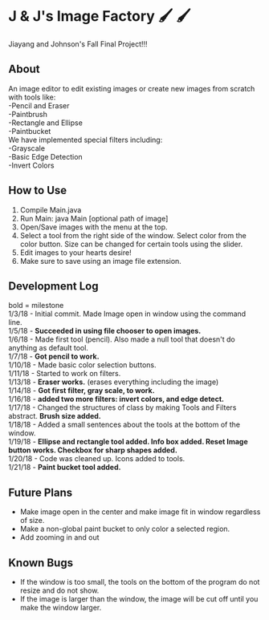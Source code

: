# J & J's Image Factory :paintbrush: :paintbrush:
Jiayang and Johnson's Fall Final Project!!!


## About
An image editor to edit existing images or create new images from scratch with tools like:  
    -Pencil and Eraser  
    -Paintbrush  
    -Rectangle and Ellipse  
    -Paintbucket  
We have implemented special filters including:  
    -Grayscale  
    -Basic Edge Detection  
    -Invert Colors  

## How to Use
1) Compile Main.java  
2) Run Main: java Main [optional path of image]  
3) Open/Save images with the menu at the top.    
4) Select a tool from the right side of the window. Select color from the color button. Size can be changed for certain tools using the slider.  
5) Edit images to your hearts desire!  
6) Make sure to save using an image file extension.   

## Development Log
bold = milestone    
1/3/18 - Initial commit. Made Image open in window using the command line.  
1/5/18 - **Succeeded in using file chooser to open images.**     
1/6/18 - Made first tool (pencil). Also made a null tool that doesn't do anything as default tool.  
1/7/18 - **Got pencil to work.**  
1/10/18 - Made basic color selection buttons.  
1/11/18 - Started to work on filters.  
1/13/18 - **Eraser works.** (erases everything including the image)  
1/14/18 - **Got first filter, gray scale, to work.**  
1/16/18 - **added two more filters: invert colors, and edge detect.**  
1/17/18 - Changed the structures of class by making Tools and Filters abstract. **Brush size added.**  
1/18/18 - Added a small sentences about the tools at the bottom of the window.  
1/19/18 - **Ellipse and rectangle tool added. Info box added. Reset Image button works. Checkbox for sharp shapes added.**      
1/20/18 - Code was cleaned up. Icons added to tools.  
1/21/18 - **Paint bucket tool added.**  

## Future Plans
* Make image open in the center and make image fit in window regardless of size.  
* Make a non-global paint bucket to only color a selected region.
* Add zooming in and out

## Known Bugs
* If the window is too small, the tools on the bottom of the program do not resize and do not show.
* If the image is larger than the window, the image will be cut off until you make the window larger.
